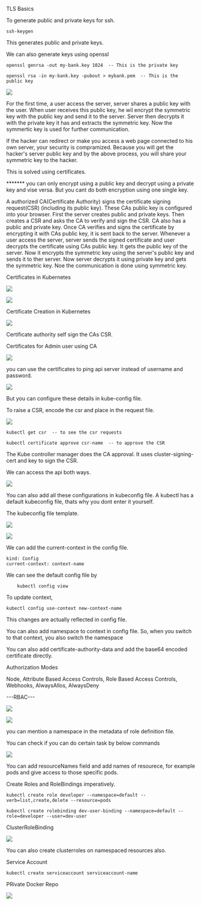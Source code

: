 
TLS Basics

To generate public and private keys for ssh. 

    ssh-keygen

This generates public and private keys. 

We can also generate keys using openssl

    openssl genrsa -out my-bank.key 1024  -- This is the private key

    openssl rsa -in my-bank.key -pubout > mybank.pem  -- This is the public key

![](2023-05-08-23-09-10.png)


For the first time, a user access the server, server shares a public key with the user. When user receives this public key, he wil encrypt the symmetric key with the public key and send it to the server. Server then decrypts it with the private key it has and extracts the symmetric key. Now the symmertic key is used for further communication.

If the hacker can redirect or make you access a web page connected to his own server, your security is compramized. Because you will get the hacker's server public key and by the above process, you will share your symmetric key to the hacker.

This is solved using certificates.

 *******  you can only encrypt using a public key and decrypt using a private key and vise versa. But you cant do both encryption using one single key.

A authorized CA(Certificate Authority) signs the certificate signing request(CSR) (including its public key). These CAs public key is configured into your browser. First the server creates public and private keys. Then creates a CSR and asks the CA to verify and sign the CSR. CA also has a public and private key. Once CA verifies and signs the certificate by encrypting it with CAs public key, it is sent back to the server. Whenever a user access the server, server sends the signed certificate and user decrypts the certificate using CAs public key. It gets the public key of the server. Now it encrypts the symmetric key using the server's public key and sends it to ther server. Now server decrypts it using private key and gets the symmetric key. Noe the communication is done using symmetric key.


Certificates in Kubernetes

![](2023-05-08-23-53-50.png)

![](2023-05-08-23-53-13.png)

Certificate Creation in Kubernetes


![](2023-05-08-23-57-18.png)

Certificate authority self sign the CAs CSR.


Certificates for Admin user using CA 

![](2023-05-09-00-02-05.png)

you can use the certificates to ping api server instead of username and password.

![](2023-05-09-23-37-02.png)

But you can configure these details in kube-config file.

To raise a CSR, encode the csr and place in the request file.

![](2023-05-10-13-44-07.png)

    kubectl get csr  -- to see the csr requests

    kubectl certificate approve csr-name  -- to approve the CSR

The Kube controller manager does the CA approval. It uses cluster-signing-cert and key to sign the CSR.

We can access the api both ways.



![](2023-05-10-13-53-31.png)

You can also add all these configurations in kubeconfig file. A kubectl has a default kubeconfig file, thats why you dont enter it yourself.


The kubeconfig file template.


![](2023-05-10-13-57-36.png)

![](2023-05-10-13-59-47.png)

We can add the current-context in the config file.
    
    kind: Config
    current-context: context-name

We can see the default config file by

        kubectl config view

To update context, 

    kubectl config use-context new-context-name

This changes are actually reflected in config file.

You can also add namespace to context in config file. So, when you switch to that context, you also switch the namespace

You can also add certificate-authority-data and add the base64 encoded certificate directly.

Authorization Modes

Node, Attribute Based Access Controls, Role Based Access Controls, Webhooks, AlwaysAllos, AlwaysDeny

---RBAC---

![](2023-05-10-14-41-35.png)

![](2023-05-10-14-42-48.png)

you can mention a namespace in the metadata of role definition file.

You can check if you can do certain task by below commands

![](2023-05-10-14-45-09.png)

You can add resourceNames field and add names of resourece, for example pods and give access to those specific pods.

Create Roles and RoleBindings imperatively.

    kubectl create role developer --namespace=default --verb=list,create,delete --resource=pods

    kubectl create rolebinding dev-user-binding --namespace=default --role=developer --user=dev-user

ClusterRoleBinding

![](2023-05-10-15-06-57.png)

You can also create clusterroles on namespaced resources also.

Service Account

    kubectl create serviceaccount serviceaccount-name


PRivate Docker Repo

![](2023-05-10-16-42-16.png)










